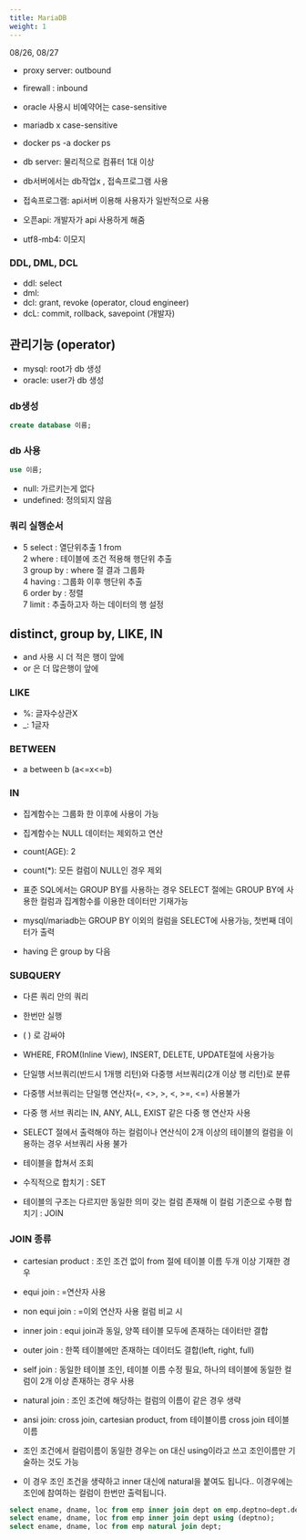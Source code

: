 ```yaml
---
title: MariaDB
weight: 1
---
```


08/26, 08/27

* proxy server: outbound
* firewall : inbound
* oracle 사용시 비예약어는 case-sensitive
* mariadb x case-sensitive

* docker ps -a docker ps
* db server: 물리적으로 컴퓨터 1대 이상
* db서버에서는 db작업x , 접속프로그램 사용
* 접속프로그램: api서버 이용해 사용자가 일반적으로 사용
* 오픈api: 개발자가 api 사용하게 해줌
* utf8-mb4: 이모지

### DDL, DML, DCL
* ddl: select
* dml:
* dcl: grant, revoke (operator, cloud engineer)
* dcL: commit, rollback, savepoint (개발자)

## 관리기능 (operator)

* mysql: root가 db 생성
* oracle: user가 db 생성

### db생성
```sql
create database 이름;
```

### db 사용
```sql
use 이름;
```

* null: 가르키는게 없다
* undefined: 정의되지 않음

### 쿼리 실행순서
* 5 select : 열단위추출
1 from <br>
2 where : 테이블에 조건 적용해 행단위 추출 <br>
3 group by : where 절 결과 그룹화 <br>
4 having : 그룹화 이후 행단위 추출 <br>
6 order by : 정렬 <br>
7 limit : 추출하고자 하는 데이터의 행 설정 <br>

## distinct, group by, LIKE, IN

* and 사용 시 더 적은 행이 앞에
* or 은 더 많은행이 앞에

### LIKE 
* %: 글자수상관X
* _: 1글자

### BETWEEN
* a between b (a<=x<=b)

### IN

* 집계함수는 그룹화 한 이후에 사용이 가능
* 집계함수는 NULL 데이터는 제외하고 연산
* count(AGE): 2
* count(*): 모든 컬럼이 NULL인 경우 제외
* 표준 SQL에서는 GROUP BY를 사용하는 경우 SELECT 절에는 GROUP BY에 사용한 컬럼과 집계함수를 이용한 데이터만 기재가능
* mysql/mariadb는 GROUP BY 이외의 컬럼을 SELECT에 사용가능, 첫번째 데이터가 출력

* having 은 group by 다음

### SUBQUERY
* 다른 쿼리 안의 쿼리
* 한번만 실행
* ( ) 로 감싸야
* WHERE, FROM(Inline View), INSERT, DELETE, UPDATE절에 사용가능
* 단일행 서브쿼리(반드시 1개행 리턴)와 다중행 서브쿼리(2개 이상 행 리턴)로 분류
* 다중행 서브쿼리는 단일행 연산자(=, <>, >, <, >=, <=) 사용불가
* 다중 행 서브 쿼리는 IN, ANY, ALL, EXIST 같은 다중 행 연산자 사용

* SELECT 절에서 출력해야 하는 컬럼이나 연산식이 2개 이상의 테이블의 컬럼을 이용하는 경우 서브쿼리 사용 불가

* 테이블을 합쳐서 조회
* 수직적으로 합치기 : SET
* 테이블의 구조는 다르지만 동일한 의미 갖는 컬럼 존재해 이 컬럼 기준으로 수평 합치기 : JOIN

### JOIN 종류
* cartesian product : 조인 조건 없이 from 절에 테이블 이름 두개 이상 기재한 경우
* equi join : =연산자 사용
* non equi join : =이외 연산자 사용 컬럼 비교 시
* inner join : equi join과 동일, 양쪽 테이블 모두에 존재하는 데이터만 결합
* outer join : 한쪽 테이블에만 존재하는 데이터도 결합(left, right, full)
* self join : 동일한 테이블 조인, 테이블 이름 수정 필요, 하나의 테이블에 동일한 컬럼이 2개 이상 존재하는 경우 사용
* natural join : 조인 조건에 해당하는 컬럼의 이름이 같은 경우 생략
* ansi join: cross join, cartesian product, from 테이블이름 cross join 테이블이름 <br>

* 조인 조건에서 컬럼이름이 동일한 경우는 on 대신 using이라고 쓰고 조인이름만 기술하는 것도 가능
* 이 경우 조인 조건을 생략하고 inner 대신에 natural을 붙여도 됩니다.. 이경우에는 조인에 참여하는 컬럼이 한번만 출력됩니다.
```sql
select ename, dname, loc from emp inner join dept on emp.deptno=dept.deptno;
select ename, dname, loc from emp inner join dept using (deptno);
select ename, dname, loc from emp natural join dept;
```